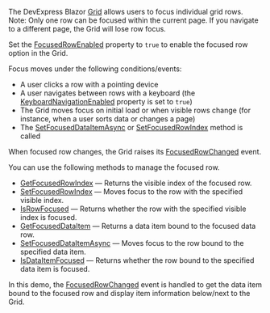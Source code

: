 The DevExpress Blazor [Grid](https://docs.devexpress.com/Blazor/403143/grid) allows users to focus individual grid rows. Note: Only one row can be focused within the current page. If you navigate to a different page, the Grid will lose row focus.

Set the [FocusedRowEnabled](https://docs.devexpress.com/Blazor/DevExpress.Blazor.DxGrid.FocusedRowEnabled) property to `true` to enable the focused row option in the Grid. 

Focus moves under the following conditions/events:

* A user clicks a row with a pointing device
* A user navigates between rows with a keyboard (the [KeyboardNavigationEnabled](https://docs.devexpress.com/Blazor/DevExpress.Blazor.DxGrid.KeyboardNavigationEnabled) property is set to `true`)
* The Grid moves focus on initial load or when visible rows change (for instance, when a user sorts data or changes a page)
* The [SetFocusedDataItemAsync](https://docs.devexpress.com/Blazor/DevExpress.Blazor.DxGrid.SetFocusedDataItemAsync(System.Object)) or [SetFocusedRowIndex](https://docs.devexpress.com/Blazor/DevExpress.Blazor.DxGrid.SetFocusedRowIndex(System.Int32)) method is called

When focused row changes, the Grid raises its [FocusedRowChanged](https://docs.devexpress.com/Blazor/DevExpress.Blazor.DxGrid.FocusedRowChanged) event.

You can use the following methods to manage the focused row.

* [GetFocusedRowIndex](https://docs.devexpress.com/Blazor/DevExpress.Blazor.DxGrid.GetFocusedRowIndex) — Returns the visible index of the focused row.
* [SetFocusedRowIndex](https://docs.devexpress.com/Blazor/DevExpress.Blazor.DxGrid.SetFocusedRowIndex(System.Int32)) — Moves focus to the row with the specified visible index.
* [IsRowFocused](https://docs.devexpress.com/Blazor/DevExpress.Blazor.DxGrid.IsRowFocused(System.Int32)) — Returns whether the row with the specified visible index is focused.
* [GetFocusedDataItem](https://docs.devexpress.com/Blazor/DevExpress.Blazor.DxGrid.GetFocusedDataItem) — Returns a data item bound to the focused data row.
* [SetFocusedDataItemAsync](https://docs.devexpress.com/Blazor/DevExpress.Blazor.DxGrid.SetFocusedDataItemAsync(System.Object)) — Moves focus to the row bound to the specified data item.
* [IsDataItemFocused](https://docs.devexpress.com/Blazor/DevExpress.Blazor.DxGrid.IsDataItemFocused(System.Object)) — Returns whether the row bound to the specified data item is focused.

In this demo, the [FocusedRowChanged](https://docs.devexpress.com/Blazor/DevExpress.Blazor.DxGrid.FocusedRowChanged) event is handled to get the data item bound to the focused row and display item information below/next to the Grid.
